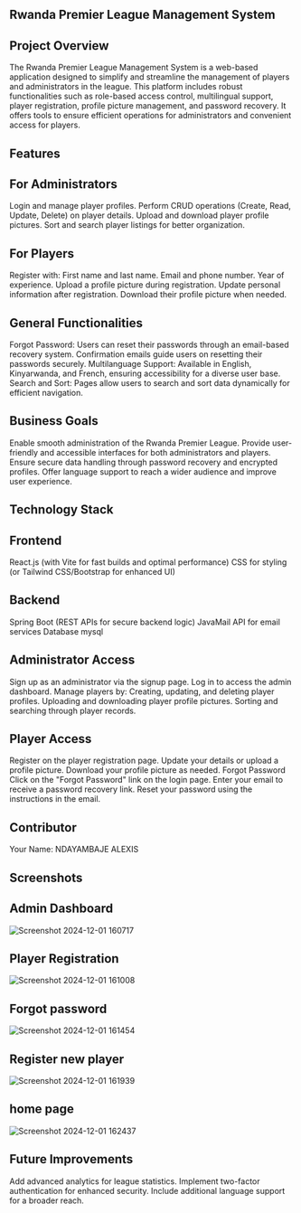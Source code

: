## Rwanda Premier League Management System
## Project Overview
The Rwanda Premier League Management System is a web-based application designed to simplify and streamline the management of players and administrators in the league. This platform includes robust functionalities such as role-based access control, multilingual support, player registration, profile picture management, and password recovery. It offers tools to ensure efficient operations for administrators and convenient access for players.

## Features
## For Administrators
Login and manage player profiles.
Perform CRUD operations (Create, Read, Update, Delete) on player details.
Upload and download player profile pictures.
Sort and search player listings for better organization.
## For Players
Register with:
First name and last name.
Email and phone number.
Year of experience.
Upload a profile picture during registration.
Update personal information after registration.
Download their profile picture when needed.
## General Functionalities
Forgot Password:
Users can reset their passwords through an email-based recovery system.
Confirmation emails guide users on resetting their passwords securely.
Multilanguage Support:
Available in English, Kinyarwanda, and French, ensuring accessibility for a diverse user base.
Search and Sort:
Pages allow users to search and sort data dynamically for efficient navigation.

## Business Goals
Enable smooth administration of the Rwanda Premier League.
Provide user-friendly and accessible interfaces for both administrators and players.
Ensure secure data handling through password recovery and encrypted profiles.
Offer language support to reach a wider audience and improve user experience.
## Technology Stack
## Frontend
React.js (with Vite for fast builds and optimal performance)
CSS for styling (or Tailwind CSS/Bootstrap for enhanced UI)
## Backend
Spring Boot (REST APIs for secure backend logic)
JavaMail API for email services
Database
mysql

## Administrator Access
Sign up as an administrator via the signup page.
Log in to access the admin dashboard.
Manage players by:
Creating, updating, and deleting player profiles.
Uploading and downloading player profile pictures.
Sorting and searching through player records.

## Player Access
Register on the player registration page.
Update your details or upload a profile picture.
Download your profile picture as needed.
Forgot Password
Click on the "Forgot Password" link on the login page.
Enter your email to receive a password recovery link.
Reset your password using the instructions in the email.

## Contributor
Your Name: NDAYAMBAJE ALEXIS

## Screenshots
## Admin Dashboard
![Screenshot 2024-12-01 160717](https://github.com/user-attachments/assets/534a7304-bc3e-40ee-897b-d91ccf2fab20)

## Player Registration
![Screenshot 2024-12-01 161008](https://github.com/user-attachments/assets/973e3d31-630a-4e92-a35a-38738d82f92f)
## Forgot password
![Screenshot 2024-12-01 161454](https://github.com/user-attachments/assets/e5bc056d-a4d2-4ae1-9300-b6388697df31)
## Register new player
![Screenshot 2024-12-01 161939](https://github.com/user-attachments/assets/8de920d8-34ff-45cb-ba25-a6627cb1a3c0)
## home page
![Screenshot 2024-12-01 162437](https://github.com/user-attachments/assets/09629c30-5f6d-49fd-9b49-e12b1b0d439b)
## Future Improvements
Add advanced analytics for league statistics.
Implement two-factor authentication for enhanced security.
Include additional language support for a broader reach.

